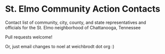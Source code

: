 St. Elmo Community Action Contacts
=============================

Contact list of community, city, county, and state representatives and officials for the St. Elmo neighborhood of Chattanooga, Tennessee

Pull requests welcome!

Or, just email changes to noel at weichbrodt dot org :)
